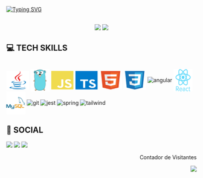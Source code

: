 
[![Typing SVG](https://readme-typing-svg.herokuapp.com/?color=44A7E4&size=35&center=true&vCenter=true&width=1000&lines=HELLO+WORLD!+My+Name+is+Kaique+Fernandes.;I'm+17+years+old;And+I'm+learning+how+to+develop+and+program!;Be+Welcome!+:%29)](https://git.io/typing-svg)

<br>


<div align="center">
  <a href="https://github.com/KaiqueFLH"></a>
  <img height="200em" src="https://github-readme-stats.vercel.app/api?username=KaiqueFLH&show_icons=true&theme=transparent"/>
  <img height="200em" src="https://github-readme-stats.vercel.app/api/top-langs/?username=KaiqueFLH&layout=donut&theme=transparent"/>
</div>
    
## 💻 TECH SKILLS
<div style="display: inline_block"><br>
  
  <img align="center" alt="Java" height="50" width="60" src="https://raw.githubusercontent.com/devicons/devicon/master/icons/java/java-original.svg"/>
  <img align="center" src="https://raw.githubusercontent.com/devicons/devicon/master/icons/go/go-original.svg" alt="go" width="50" height="60"/> 
  <img align="center" alt="Js" height="50" width="60" src="https://raw.githubusercontent.com/devicons/devicon/master/icons/javascript/javascript-plain.svg">
  <img align="center" alt="Ts" height="50" width="60" src="https://raw.githubusercontent.com/devicons/devicon/master/icons/typescript/typescript-plain.svg">
  <img align="center" alt="HTML" height="50" width="60" src="https://raw.githubusercontent.com/devicons/devicon/master/icons/html5/html5-original.svg">
  <img align="center" alt="CSS" height="50" width="60" src="https://raw.githubusercontent.com/devicons/devicon/master/icons/css3/css3-original.svg">
  <img align="center" src="https://angular.io/assets/images/logos/angular/angular.svg" alt="angular" width="50" height="60"/>
  <img align="center" src="https://raw.githubusercontent.com/devicons/devicon/master/icons/react/react-original-wordmark.svg" alt="react" width="50" height="60"/>
  <img align="center" src="https://raw.githubusercontent.com/devicons/devicon/master/icons/mysql/mysql-original-wordmark.svg" alt="mysql" width="50" height="60"/> 
  <img align="center" src="https://www.vectorlogo.zone/logos/git-scm/git-scm-icon.svg" alt="git" width="50" height="60"/>
  <img align="center" src="https://www.vectorlogo.zone/logos/jestjsio/jestjsio-icon.svg" alt="jest" width="50" height="60"/> 
  <img align="center" src="https://www.vectorlogo.zone/logos/springio/springio-icon.svg" alt="spring" width="50" height="40"/> 
  <img align="center" src="https://www.vectorlogo.zone/logos/tailwindcss/tailwindcss-icon.svg" alt="tailwind" width="50" height="60"/>
</div>

## 🔗 SOCIAL
<div>
  
  <a href="https://instagram.com/kaiqueflh" target="_blank"><img src="https://img.shields.io/badge/-Instagram-%23E4405F?style=for-the-badge&logo=instagram&logoColor=white" target="_blank"></a>
  <a href = "mailto:kaiquef.homem@gmail.com"><img src="https://img.shields.io/badge/Gmail-D14836?style=for-the-badge&logo=gmail&logoColor=white" target="_blank"></a>
  <a href="https://www.linkedin.com/in/kaique-fernandes-73402727b/" target="_blank"><img src="https://img.shields.io/badge/LinkedIn-0077B5?style=for-the-badge&logo=linkedin&logoColor=white" target="_blank"></a>
  <br>
</div>

<div align="right">
  <p>Contador de Visitantes</p>
  <p><img src="https://profile-counter.glitch.me/KaiqueFLH/count.svg"/></p>
</div>


